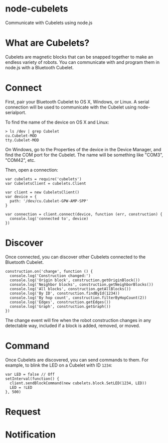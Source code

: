 node-cubelets
=============

Communicate with Cubelets using node.js

What are Cubelets?
==================

Cubelets are magnetic blocks that can be snapped together to make an endless variety of robots. You can communicate with and program them in node.js with a Bluetooth Cubelet.

Connect
=======

First, pair your Bluetooth Cubelet to OS X, Windows, or Linux. A serial connection will be used to communicate with the Cubelet using node-serialport.

To find the name of the device on OS X and Linux:

```
> ls /dev | grep Cubelet
cu.Cubelet-MOD
tty.Cubelet-MOD
```

On Windows, go to the Properties of the device in the Device Manager, and find the COM port for the Cubelet. The name will be something like "COM3", "COM42", etc.

Then, open a connection:

```
var cubelets = require('cubelets')
var CubeletsClient = cubelets.Client

var client = new CubeletsClient()
var device = {
  path: '/dev/cu.Cubelet-GPW-AMP-SPP'
}

var connection = client.connect(device, function (err, construction) {
  console.log('connected to', device)
})

```

Discover
========

Once connected, you can discover other Cubelets connected to the Bluetooth Cubelet.

```
construction.on('change', function () {
  console.log('Construction changed:')
  console.log('Origin block', construction.getOriginBlock())
  console.log('Neighbor blocks', construction.getNeighborBlocks())
  console.log('All blocks', construction.getAllBlocks())
  console.log('By ID', construction.findById(1234))
  console.log('By hop count', construction.filterByHopCount(2))
  console.log('Edges', construction.getEdges())
  console.log('Graph', construction.getGraph())
})
```

The change event will fire when the robot construction changes in any detectable way, included if a block is added, removed, or moved.

Command
=======

Once Cubelets are discovered, you can send commands to them. For example, to blink the LED on a Cubelet with ID `1234`:

```
var LED = false // Off
setInterval(function() {
  client.sendBlockCommand(new cubelets.block.SetLED(1234, LED))
  LED = !LED
}, 500)
```

Request
=======


Notification
============

